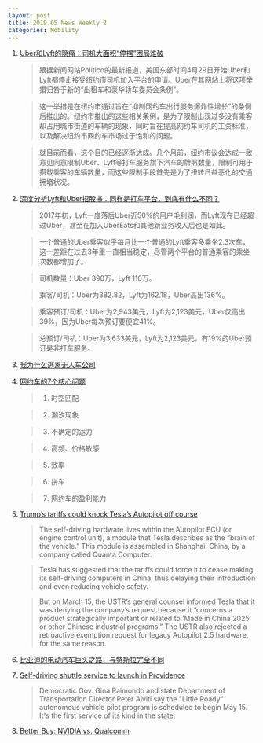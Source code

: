 ```yaml
---
layout: post
title: 2019.05 News Weekly 2
categories: Mobility
---
```


1. [Uber和Lyft的隐痛：司机大面积“停摆”困局难破](https://36kr.com/p/5200876)

    > 跟据新闻网站Politico的最新报道，美国东部时间4月29日开始Uber和Lyft都停止接受纽约市司机加入平台的申请。Uber在其网站上将这项举措归咎于新的“出租车和豪华轿车委员会条例”。

    > 这一举措是在纽约市通过旨在“抑制网约车出行服务爆炸性增长”的条例后推出的。纽约市推出的这些相关条例，是为了限制出现过多没有乘客却占用城市街道的车辆的现象，同时旨在提高网约车司机的工资标准，以及解决纽约市网约车市场过于饱和的问题。

    > 就目前而看，这个目的已经逐渐达成。几个月前，纽约市议会达成一致意见同意限制Uber、Lyft等打车服务旗下汽车的牌照数量，限制可用于搭载乘客的车辆数量，而这些限制手段首先是为了扭转日益恶化的交通拥堵状况。

2. [深度分析Lyft和Uber招股书：同样是打车平台，到底有什么不同？](https://36kr.com/p/5197720)

    > 2017年初，Lyft一度落后Uber近50%的用户毛利润，而Lyft现在已经超过Uber，甚至在加入UberEats和其他新业务收入后也是如此。

    > 一个普通的Uber乘客似乎每月比一个普通的Lyft乘客多乘坐2.3次车，这一差距在过去3年里一直相当稳定，尽管两个平台的普通乘客的乘坐次数都增加了。

    > 司机数量：Uber 390万，Lyft 110万。

    > 乘客/司机：Uber为382.82，Lyft为162.18，Uber高出136%。

    > 乘客预订/司机：Uber为2,943美元，Lyft为2,123美元，Uber仅高出39%，因为Uber每次预订要便宜41%。

    > 总预订/司机：Uber为3,633美元，Lyft为2,123美元，有19%的Uber预订是非打车服务。

3. [我为什么逃离无人车公司](https://www.huxiu.com/article/297438.html)

4. [网约车的7个核心问题](https://www.huxiu.com/article/297459.html)

    > 1. 时空匹配

    > 2. 潮汐现象

    > 3. 不确定的运力

    > 4. 高频、价格敏感

    > 5. 效率

    > 6. 拼车

    > 7. 网约车的盈利能力

5. [Trump’s tariffs could knock Tesla’s Autopilot off course](https://techcrunch.com/2019/05/03/trumps-tariffs-could-knock-teslas-autopilot-off-course/)

    > The self-driving hardware lives within the Autopilot ECU (or engine control unit), a module that Tesla describes as the “brain of the vehicle.” This module is assembled in Shanghai, China, by a company called Quanta Computer.

    > Tesla has suggested that the tariffs could force it to cease making its self-driving computers in China, thus delaying their introduction and even reducing vehicle safety.

    > But on March 15, the USTR’s general counsel informed Tesla that it was denying the company’s request because it “concerns a product strategically important or related to ‘Made in China 2025’ or other Chinese industrial programs.” The USTR also rejected a retroactive exemption request for legacy Autopilot 2.5 hardware, for the same reason.

6. [比亚迪的电动汽车巨头之路，与特斯拉完全不同](https://36kr.com/p/5201084)

7. [Self-driving shuttle service to launch in Providence](https://www.sfchronicle.com/news/article/Self-driving-shuttle-service-to-launch-in-13820454.php?psid=30Iyd)

    > Democratic Gov. Gina Raimondo and state Department of Transportation Director Peter Alviti say the "Little Roady" autonomous vehicle pilot program is scheduled to begin May 15. It's the first service of its kind in the state.

8. [Better Buy: NVIDIA vs. Qualcomm](https://www.fool.com/investing/2019/05/05/better-buy-nvidia-vs-qualcomm.aspx)